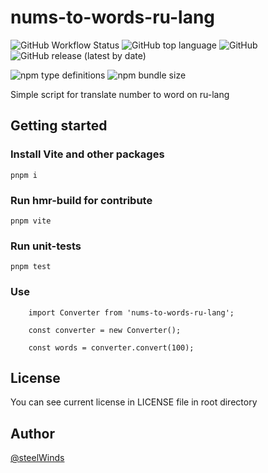 # nums-to-words-ru-lang
![GitHub Workflow Status](https://img.shields.io/github/workflow/status/steelWinds/nums-to-words-ru-lang/Build-and-test?style=for-the-badge)
![GitHub top language](https://img.shields.io/github/languages/top/steelWinds/nums-to-words-ru-lang?style=for-the-badge)
![GitHub](https://img.shields.io/github/license/steelWinds/nums-to-words-ru?style=for-the-badge)
![GitHub release (latest by date)](https://img.shields.io/github/v/release/steelWinds/nums-to-words-ru-lang?style=for-the-badge)

![npm type definitions](https://img.shields.io/npm/types/nums-to-words-ru-lang?style=for-the-badge)
![npm bundle size](https://img.shields.io/bundlephobia/min/nums-to-words-ru-lang?style=for-the-badge)

Simple script for translate number to word on ru-lang

## Getting started

### Install Vite and other packages

```pnpm i```

### Run hmr-build for contribute

```pnpm vite```

### Run unit-tests

```pnpm test```

### Use

```
    import Converter from 'nums-to-words-ru-lang';

    const converter = new Converter();

    const words = converter.convert(100);
```

## License

You can see current license in LICENSE file in root directory 

## Author

[@steelWinds](https://github.com/steelWinds)

